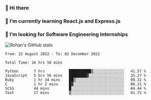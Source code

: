 ### 👋 Hi there 

<!--
**rohznmdev/rohznmdev** is a ✨ _special_ ✨ repository because its `README.md` (this file) appears on your GitHub profile.

Here are some ideas to get you started:

- 🔭 I’m currently working on ...
- 🌱 I’m currently learning Ruby and Ruby on Rails
- 👯 I’m looking to collaborate on ...
- 🤔 I’m looking for help with ...
- 💬 Ask me about ...
- 📫 How to reach me: ...
- 😄 Pronouns: ...
- ⚡ Fun fact: ...
-->
### 🌱 I’m currently learning React.js and Express.js
### 🤔 I’m looking for Software Engineering Internships
![Rohan's GitHub stats](https://github-readme-stats.vercel.app/api?username=rohznmdev&theme=dark&show_icons=true)

<!--START_SECTION:waka-->

```text
From: 22 August 2022 - To: 02 December 2022

Total Time: 16 hrs 50 mins

Python       7 hrs           ██████████▒░░░░░░░░░░░░░░   41.57 %
JavaScript   5 hrs 56 mins   ████████▓░░░░░░░░░░░░░░░░   35.27 %
Ruby         1 hr 34 mins    ██▒░░░░░░░░░░░░░░░░░░░░░░   09.32 %
C            1 hr 2 mins     █▓░░░░░░░░░░░░░░░░░░░░░░░   06.21 %
SCSS         44 mins         █░░░░░░░░░░░░░░░░░░░░░░░░   04.44 %
Text         17 mins         ▒░░░░░░░░░░░░░░░░░░░░░░░░   01.75 %
```

<!--END_SECTION:waka-->
